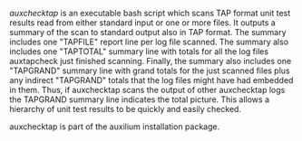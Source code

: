 *auxchecktap* is an executable bash script which scans TAP format unit test results
read from either standard input or one or more files. It outputs a summary of the
scan to standard output also in TAP format. The summary includes one "TAPFILE" report
line per log file scanned. The summary also includes one "TAPTOTAL" summary line with
totals for all the log files auxtapcheck just finished scanning. Finally, the summary
also includes one "TAPGRAND" summary line with grand totals for the just scanned
files plus any indirect "TAPGRAND" totals that the log files might have had embedded
in them. Thus, if auxchecktap scans the output of other auxchecktap logs the TAPGRAND
summary line indicates the total picture. This allows a hierarchy of unit test results
to be quickly and easily checked.

auxchecktap is part of the auxilium installation package.
